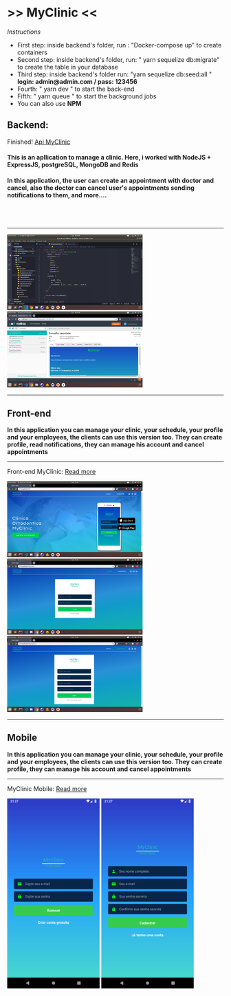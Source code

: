 <h1>>> MyClinic <<</h1>


<i>Instructions</i>
<ul>
  <li>First step: inside backend's folder, run : "Docker-compose up"  to create containers</li>
  <li>Second step: inside backend's folder,  run: " yarn sequelize db:migrate" to create the table in your database</li>
  <li>Third step: inside backend's folder run: "yarn sequelize db:seed:all "<br>
  <strong>login: admin@admin.com  / pass: 123456</strong>
  </li>
  <li>Fourth:  " yarn dev " to start the back-end</li>
  <li>Fifth:  " yarn queue " to start the background jobs</li>
  <li> You can also use <strong>NPM</strong></li>
</ul>

<h2>Backend: </h2>
Finished! 
<a href="api">Api MyClinic</a>

<h4>This is an apllication to manage a clinic. Here, i worked with NodeJS + ExpressJS, postgreSQL, MongoDB and Redis<h4>
<h4>In this application, the user can create an appointment with doctor and cancel, also the doctor can cancel user's appointments sending notifications to them, and more.... <h4><br><br>
<hr>

<p>
  <img src="_images/back1.png" width="315" />
  <img src="_images/back2.png" width="315" />
</p>

<hr>

<h2>Front-end</h2>
<strong>In this application you can manage your clinic, your schedule, your profile and your employees,  the clients can use this version too. They can create profile, read notifications,  they can manage his account and cancel appointments</strong>
<br>
<hr>
Front-end MyClinic: <a href="https://github.com/jonathanwdev/myclinic/tree/master/FrontEnd">Read more</a><br>
<p>
  <img src="_images/front1.png" width="315" />
  <img src="_images/front2.png" width="315" />
  <img src="_images/front3.png" width="315" />
</p>



<hr>
<h2>Mobile</h2>
<strong>In this application you can manage your clinic, your schedule, your profile and your employees, the clients can use this version too. They can create profile, they can manage his account and cancel appointments</strong>
<br>
<hr>
MyClinic Mobile: <a href="https://github.com/jonathanwdev/myclinic/tree/master/Mobile"> Read more </a><br>
<p>
  <img src="_images/1.png" width="215" />
  <img src="_images/2.png" width="215" />
</p>




